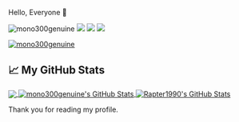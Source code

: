 Hello, Everyone 👋

<p align="left"> 
    <img src="https://komarev.com/ghpvc/?username=rapter1990" alt="mono300genuine" /> 
    <img src="https://img.shields.io/github/followers/mono300genuine?style=social" />
    <img src="https://img.shields.io/github/stars/mono300genuine?style=social" />
    <img src="https://img.shields.io/github/watchers/mono300genuine/mono300genuine?style=social" />
</p>

<p align="left"> 
    <a href="https://github.com/ryo-ma/github-profile-trophy">
        <img src="https://github-profile-trophy.vercel.app/?username=mono300genuine&theme=onedark" alt="mono300genuine" />
    </a>
</p>


## &#x1f4c8; My GitHub Stats

<a href="https://github.com/mono300genuine">
  <img align="center" src="https://github-readme-stats.vercel.app/api/top-langs/?username=mono300genuine&title_color=ffffff&text_color=c9cacc&icon_color=2bbc8a&bg_color=1d1f21" />
</a>

<a href="https://github.com/mono300genuine">
  <img align="center" src="https://github-readme-stats.vercel.app/api?username=mono300genuine&show_icons=true&line_height=27&count_private=true&title_color=ffffff&text_color=c9cacc&icon_color=2bbc8a&bg_color=1d1f21" alt="mono300genuine's GitHub Stats" />
</a>


<a href="https://github.com/mono300genuine">
  <img align="center" src="https://github-readme-streak-stats.herokuapp.com/?user=mono300genuine&theme=dark&card_width=770" alt="Rapter1990's GitHub Stats" />
</a>

Thank you for reading my profile.
